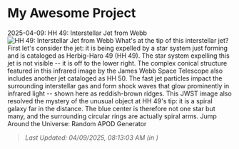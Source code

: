 # My Awesome Project

<!-- APOD Start -->
2025-04-09: HH 49: Interstellar Jet from Webb
![HH 49: Interstellar Jet from Webb](https://apod.nasa.gov/apod/image/2504/HH49_Webb_960.jpg)
What's at the tip of this interstellar jet?  First let's consider the jet: it is being expelled by a star system just forming and is cataloged as Herbig-Haro 49 (HH 49).  The star system expelling this jet is not visible -- it is off to the lower right.  The complex conical structure featured in this infrared image by the James Webb Space Telescope also includes another jet cataloged as HH 50.  The fast jet particles impact the surrounding interstellar gas and form shock waves that glow prominently in infrared light -- shown here as reddish-brown ridges.  This JWST image also resolved the mystery of the unusual object at HH 49's tip: it is a spiral galaxy far in the distance.  The blue center is therefore not one star but many, and the surrounding circular rings are actually spiral arms.   Jump Around the Universe: Random APOD Generator
> _Last Updated: 04/09/2025, 08:13:03 AM (in )_
<!-- APOD End -->
